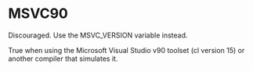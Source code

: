   

# MSVC90  
Discouraged.  Use the MSVC_VERSION variable instead.  

True when using the Microsoft Visual Studio v90 toolset
(cl version 15) or another compiler that simulates it.  

